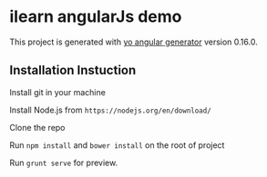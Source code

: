 # ilearn angularJs demo

This project is generated with [yo angular generator](https://github.com/yeoman/generator-angular)
version 0.16.0.

## Installation Instuction
Install git in your machine

Install Node.js from `https://nodejs.org/en/download/`

Clone the repo

Run `npm install` and `bower install` on the root of project

Run `grunt serve` for preview.

